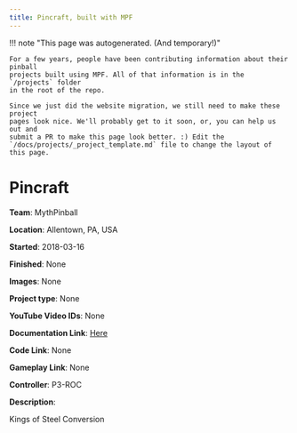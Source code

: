 ```yaml
---
title: Pincraft, built with MPF
---
```


<!-- This file is used as the template for all the individual project pages. -->

!!! note "This page was autogenerated. (And temporary!)"

    For a few years, people have been contributing information about their pinball
    projects built using MPF. All of that information is in the `/projects` folder
    in the root of the repo.

    Since we just did the website migration, we still need to make these project
    pages look nice. We'll probably get to it soon, or, you can help us out and
    submit a PR to make this page look better. :) Edit the
    `/docs/projects/_project_template.md` file to change the layout of this page.

# Pincraft

**Team**: MythPinball

**Location**: Allentown, PA, USA

**Started**: 2018-03-16

**Finished**: None

**Images**: None

**Project type**: None

**YouTube Video IDs**: None

**Documentation Link**: [Here](https://pinside.com/pinball/forum/topic/pincraft-a-homebrew-pinball-story)

**Code Link**: None

**Gameplay Link**: None

**Controller**: P3-ROC

**Description**:

Kings of Steel Conversion

<!-- Note, do not edit this file directly, as it will be overwritten when the list is regenerated.

To edit information about a project, edit the project's YAML file in the `/projects` folder. (Off the
root of the repo, not this folder which is `/www/projects`.)

To edit the look and feel or layout of this page, edit the `_project_template.md` file in the `/www/projects` folder. -->